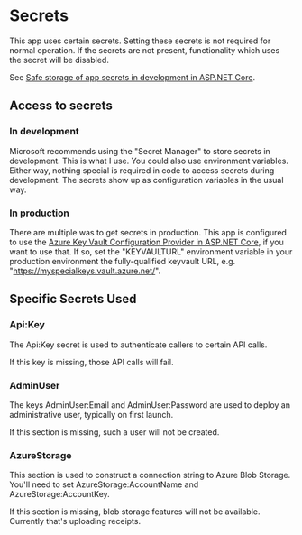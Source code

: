 ﻿# Secrets

This app uses certain secrets. Setting these secrets is not required for normal operation. If the secrets are not present, functionality which uses the secret will be disabled.

See [Safe storage of app secrets in development in ASP.NET Core](https://docs.microsoft.com/en-us/aspnet/core/security/app-secrets).

## Access to secrets

### In development

Microsoft recommends using the "Secret Manager" to store secrets in development. This is what I use. You could also use
environment variables. Either way, nothing special is required in code to access secrets during development. The
secrets show up as configuration variables in the usual way.

### In production

There are multiple was to get secrets in production. This app is configured to use the [Azure Key Vault Configuration Provider in ASP.NET Core](https://docs.microsoft.com/en-us/aspnet/core/security/key-vault-configuration),
if you want to use that. If so, set the "KEYVAULTURL" environment variable in your production environment the 
fully-qualified keyvault URL, e.g. "https://myspecialkeys.vault.azure.net/".

## Specific Secrets Used

### Api:Key

The Api:Key secret is used to authenticate callers to certain API calls. 

If this key is missing, those API calls will fail.

### AdminUser

The keys AdminUser:Email and AdminUser:Password are used to deploy an administrative user, typically on first launch.

If this section is missing, such a user will not be created.

### AzureStorage

This section is used to construct a connection string to Azure Blob Storage. You\'ll need to set AzureStorage:AccountName and AzureStorage:AccountKey.

If this section is missing, blob storage features will not be available. Currently that\'s uploading receipts.
